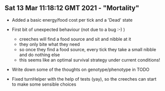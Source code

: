 
Sat 13 Mar 11:18:12 GMT 2021 - "Mortality"
------------------------------------------

- Added a basic energy/food cost per tick and a 'Dead' state

- First bit of unexpected behaviour (not due to a bug :-) )
    - creeches will find a food source and sit and nibble at it
    - they only bite what they need
    - so once they find a food source, every tick they take a small nibble and
      do nothing else
    - this seems like an optimal survival strategy under current conditions!

- Write down some of the thoughts on genotype/phenotype in TODO

- Fixed turnHelper with the help of tests (yay), so the creeches can start to
  make some sensible choices



